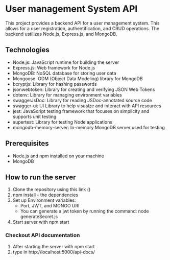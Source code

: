 # User management System API

This project provides a backend API for a user management system. This allows for a user registration, authentification, and CRUD operations. The backend ustilizes Node.js, Express.js, and MongoDB.

## Technologies

- Node.js: JavaScript runtime for building the server
- Express.js: Web framework for Node.js
- MongoDB: NoSQL database for storing user data
- Mongoose: ODM (Object Data Modeling) library for MongoDB
- bcryptjs: Library for hashing passwords
- jsonwebtoken: Library for creating and verifying JSON Web Tokens
- dotenv: Library for managing environment variables
- swaggerJsDoc: Library for reading JSDoc-annotated source code
- swagger-ui: UI Library to help visualze and interact with API resources
- jest: JavaScript testing framework that focuses on simplicity and supports unit testing
- supertest: Library for testing Node applications
- mongodb-memory-server: In-memory MongoDB server used for testing

## Prerequisites

- Node.js and npm installed on your machine
- MongoDB

## How to run the server

1. Clone the repository using this link ()
2. npm install - the dependencies
3. Set up Environment variables:
   - Port, JWT, and MONGO URI
   - You can generate a jwt token by running the command: node generateSecret.js
4. Start server with npm start


### Checkout API documentation
1. After starting the server with npm start
2. type in http://localhost:5000/api-docs/